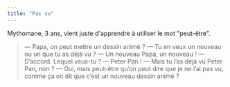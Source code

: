 ```yaml
---
title: "Pas vu"
---
```


Mythomane, 3 ans, vient juste d'apprendre à utiliser le mot "peut-être".

<!-- more -->

> — Papa, on peut mettre un dessin animé ?
> — Tu en veux un nouveau ou un que tu as déjà vu ?
> — Un nouveau Papa, un nouveau !
> — D’accord. Lequel veux-tu ?
> — Peter Pan !
> — Mais tu l’as déjà vu Peter Pan, non ?
> — Oui, mais peut-être qu’on peut dire que je ne l’ai pas vu, comme ça on dit que c’est un nouveau dessin animé ?
